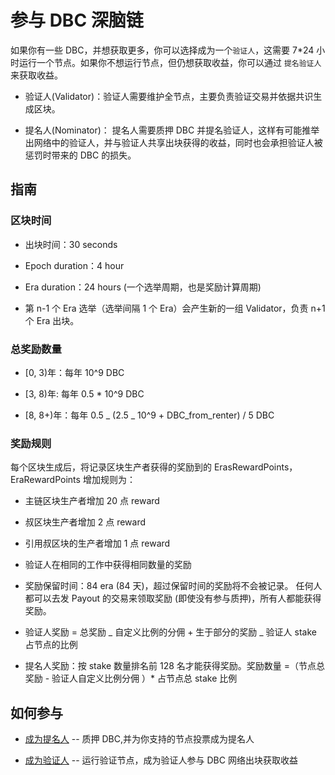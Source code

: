 # 参与 DBC 深脑链

如果你有一些 DBC，并想获取更多，你可以选择成为一个`验证人`，这需要 7\*24 小时运行一个节点。如果你不想运行节点，但仍想获取收益，你可以通过 `提名验证人` 来获取收益。

- 验证人(Validator)：验证人需要维护全节点，主要负责验证交易并依据共识生成区块。

- 提名人(Nominator)： 提名人需要质押 DBC 并提名验证人，这样有可能推举出网络中的验证人，并与验证人共享出块获得的收益，同时也会承担验证人被惩罚时带来的 DBC 的损失。

## 指南

### 区块时间

- 出块时间：30 seconds

- Epoch duration：4 hour

- Era duration：24 hours (一个选举周期，也是奖励计算周期)

- 第 n-1 个 Era 选举（选举间隔 1 个 Era）会产生新的一组 Validator，负责 n+1 个 Era 出块。

### 总奖励数量

- [0, 3)年：每年 10^9 DBC

- [3, 8)年: 每年 0.5 \* 10^9 DBC

- [8, 8+)年：每年 0.5 _ (2.5 _ 10^9 + DBC_from_renter) / 5 DBC

### 奖励规则

每个区块生成后，将记录区块生产者获得的奖励到的 ErasRewardPoints，EraRewardPoints 增加规则为：

- 主链区块生产者增加 20 点 reward

- 叔区块生产者增加 2 点 reward

- 引用叔区块的生产者增加 1 点 reward

- 验证人在相同的工作中获得相同数量的奖励

- 奖励保留时间：84 era (84 天)，超过保留时间的奖励将不会被记录。 任何人都可以去发 Payout 的交易来领取奖励 (即使没有参与质押)，所有人都能获得奖励。

- 验证人奖励 = 总奖励 _ 自定义比例的分佣 + 生于部分的奖励 _ 验证人 stake 占节点的比例

- 提名人奖励：按 stake 数量排名前 128 名才能获得奖励。奖励数量 =（节点总奖励 - 验证人自定义比例分佣 ）\* 占节点总 stake 比例

## 如何参与

- [成为提名人](./staking-dbc-and-voting.md) -- 质押 DBC,并为你支持的节点投票成为提名人

- [成为验证人](./join-dbc-network.md) -- 运行验证节点，成为验证人参与 DBC 网络出块获取收益
